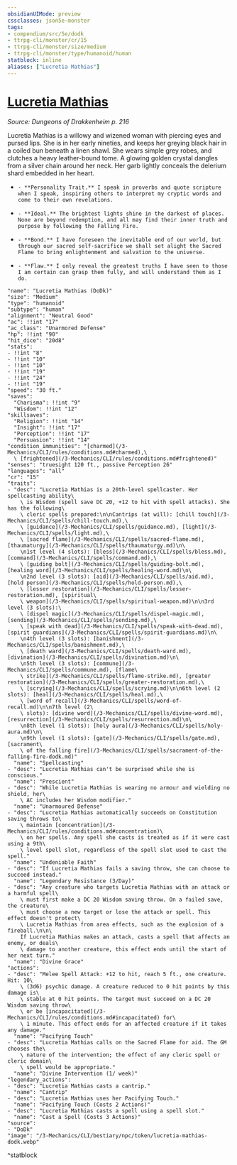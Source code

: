 ```yaml
---
obsidianUIMode: preview
cssclasses: json5e-monster
tags:
- compendium/src/5e/dodk
- ttrpg-cli/monster/cr/15
- ttrpg-cli/monster/size/medium
- ttrpg-cli/monster/type/humanoid/human
statblock: inline
aliases: ["Lucretia Mathias"]
---
```

# [Lucretia Mathias](3-Mechanics\CLI\bestiary\npc/lucretia-mathias-dodk.md)
*Source: Dungeons of Drakkenheim p. 216*  

Lucretia Mathias is a willowy and wizened woman with piercing eyes and pursed lips. She is in her early nineties, and keeps her greying black hair in a coiled bun beneath a linen shawl. She wears simple grey robes, and clutches a heavy leather-bound tome. A glowing golden crystal dangles from a silver chain around her neck. Her garb lightly conceals the delerium shard embedded in her heart.

-     - **Personality Trait.** I speak in proverbs and quote scripture when I speak, inspiring others to interpret my cryptic words and come to their own revelations.    
-     - **Ideal.** The brightest lights shine in the darkest of places. None are beyond redemption, and all may find their inner truth and purpose by following the Falling Fire.    
-     - **Bond.** I have foreseen the inevitable end of our world, but through our sacred self-sacrifice we shall set alight the Sacred Flame to bring enlightenment and salvation to the universe.    
-     - **Flaw.** I only reveal the greatest truths I have seen to those I am certain can grasp them fully, and will understand them as I do.    

```statblock
"name": "Lucretia Mathias (DoDk)"
"size": "Medium"
"type": "humanoid"
"subtype": "human"
"alignment": "Neutral Good"
"ac": !!int "17"
"ac_class": "Unarmored Defense"
"hp": !!int "90"
"hit_dice": "20d8"
"stats":
- !!int "8"
- !!int "10"
- !!int "10"
- !!int "19"
- !!int "24"
- !!int "19"
"speed": "30 ft."
"saves":
  "Charisma": !!int "9"
  "Wisdom": !!int "12"
"skillsaves":
  "Religion": !!int "14"
  "Insight": !!int "17"
  "Perception": !!int "17"
  "Persuasion": !!int "14"
"condition_immunities": "[charmed](/3-Mechanics/CLI/rules/conditions.md#charmed),\
  \ [frightened](/3-Mechanics/CLI/rules/conditions.md#frightened)"
"senses": "truesight 120 ft., passive Perception 26"
"languages": "all"
"cr": "15"
"traits":
- "desc": "Lucretia Mathias is a 20th-level spellcaster. Her spellcasting ability\
    \ is Wisdom (spell save DC 20, +12 to hit with spell attacks). She has the following\
    \ cleric spells prepared:\n\nCantrips (at will): [chill touch](/3-Mechanics/CLI/spells/chill-touch.md),\
    \ [guidance](/3-Mechanics/CLI/spells/guidance.md), [light](/3-Mechanics/CLI/spells/light.md),\
    \ [sacred flame](/3-Mechanics/CLI/spells/sacred-flame.md), [thaumaturgy](/3-Mechanics/CLI/spells/thaumaturgy.md)\n\
    \n1st level (4 slots): [bless](/3-Mechanics/CLI/spells/bless.md), [command](/3-Mechanics/CLI/spells/command.md),\
    \ [guiding bolt](/3-Mechanics/CLI/spells/guiding-bolt.md), [healing word](/3-Mechanics/CLI/spells/healing-word.md)\n\
    \n2nd level (3 slots): [aid](/3-Mechanics/CLI/spells/aid.md), [hold person](/3-Mechanics/CLI/spells/hold-person.md),\
    \ [lesser restoration](/3-Mechanics/CLI/spells/lesser-restoration.md), [spiritual\
    \ weapon](/3-Mechanics/CLI/spells/spiritual-weapon.md)\n\n3rd level (3 slots):\
    \ [dispel magic](/3-Mechanics/CLI/spells/dispel-magic.md), [sending](/3-Mechanics/CLI/spells/sending.md),\
    \ [speak with dead](/3-Mechanics/CLI/spells/speak-with-dead.md), [spirit guardians](/3-Mechanics/CLI/spells/spirit-guardians.md)\n\
    \n4th level (3 slots): [banishment](/3-Mechanics/CLI/spells/banishment.md),\
    \ [death ward](/3-Mechanics/CLI/spells/death-ward.md), [divination](/3-Mechanics/CLI/spells/divination.md)\n\
    \n5th level (3 slots): [commune](/3-Mechanics/CLI/spells/commune.md), [flame\
    \ strike](/3-Mechanics/CLI/spells/flame-strike.md), [greater restoration](/3-Mechanics/CLI/spells/greater-restoration.md),\
    \ [scrying](/3-Mechanics/CLI/spells/scrying.md)\n\n6th level (2 slots): [heal](/3-Mechanics/CLI/spells/heal.md),\
    \ [word of recall](/3-Mechanics/CLI/spells/word-of-recall.md)\n\n7th level (2\
    \ slots): [divine word](/3-Mechanics/CLI/spells/divine-word.md), [resurrection](/3-Mechanics/CLI/spells/resurrection.md)\n\
    \n8th level (1 slots): [holy aura](/3-Mechanics/CLI/spells/holy-aura.md)\n\
    \n9th level (1 slots): [gate](/3-Mechanics/CLI/spells/gate.md), [sacrament\
    \ of the falling fire](/3-Mechanics/CLI/spells/sacrament-of-the-falling-fire-dodk.md)"
  "name": "Spellcasting"
- "desc": "Lucretia Mathias can't be surprised while she is conscious."
  "name": "Prescient"
- "desc": "While Lucretia Mathias is wearing no armour and wielding no shield, her\
    \ AC includes her Wisdom modifier."
  "name": "Unarmoured Defense"
- "desc": "Lucretia Mathias automatically succeeds on Constitution saving throws to\
    \ maintain [concentration](/3-Mechanics/CLI/rules/conditions.md#concentration)\
    \ on her spells. Any spell she casts is treated as if it were cast using a 9th\
    \ level spell slot, regardless of the spell slot used to cast the spell."
  "name": "Undeniable Faith"
- "desc": "If Lucretia Mathias fails a saving throw, she can choose to succeed instead."
  "name": "Legendary Resistance (3/Day)"
- "desc": "Any creature who targets Lucretia Mathias with an attack or a harmful spell\
    \ must first make a DC 20 Wisdom saving throw. On a failed save, the creature\
    \ must choose a new target or lose the attack or spell. This effect doesn't protect\
    \ Lucretia Mathias from area effects, such as the explosion of a fireball.\n\n\
    If Lucretia Mathias makes an attack, casts a spell that affects an enemy, or deals\
    \ damage to another creature, this effect ends until the start of her next turn."
  "name": "Divine Grace"
"actions":
- "desc": "Melee Spell Attack: +12 to hit, reach 5 ft., one creature. Hit: 10\
    \ (3d6) psychic damage. A creature reduced to 0 hit points by this damage is\
    \ stable at 0 hit points. The target must succeed on a DC 20 Wisdom saving throw\
    \ or be [incapacitated](/3-Mechanics/CLI/rules/conditions.md#incapacitated) for\
    \ 1 minute. This effect ends for an affected creature if it takes any damage."
  "name": "Pacifying Touch"
- "desc": "Lucretia Mathias calls on the Sacred Flame for aid. The GM chooses the\
    \ nature of the intervention; the effect of any cleric spell or cleric domain\
    \ spell would be appropriate."
  "name": "Divine Intervention (1/ week)"
"legendary_actions":
- "desc": "Lucretia Mathias casts a cantrip."
  "name": "Cantrip"
- "desc": "Lucretia Mathias uses her Pacifying Touch."
  "name": "Pacifying Touch (Costs 2 Actions)"
- "desc": "Lucretia Mathias casts a spell using a spell slot."
  "name": "Cast a Spell (Costs 3 Actions)"
"source":
- "DoDk"
"image": "/3-Mechanics/CLI/bestiary/npc/token/lucretia-mathias-dodk.webp"
```
^statblock